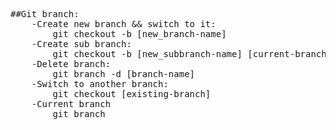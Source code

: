 <pre>
##Git branch:
	-Create new branch && switch to it:
		git checkout -b [new_branch-name]
	-Create sub branch:
		git checkout -b [new_subbranch-name] [current-branch]
	-Delete branch:
		git branch -d [branch-name]
	-Switch to another branch:
		git checkout [existing-branch]
	-Current branch
		git branch
</pre>

